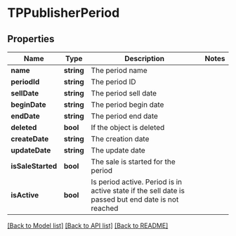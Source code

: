 # TPPublisherPeriod

## Properties
Name | Type | Description | Notes
------------ | ------------- | ------------- | -------------
**name** | **string** | The period name | 
**periodId** | **string** | The period ID | 
**sellDate** | **string** | The period sell date | 
**beginDate** | **string** | The period begin date | 
**endDate** | **string** | The period end date | 
**deleted** | **bool** | If the object is deleted | 
**createDate** | **string** | The creation date | 
**updateDate** | **string** | The update date | 
**isSaleStarted** | **bool** | The sale is started for the period | 
**isActive** | **bool** | Is period active. Period is in active state if the sell date is passed but end date is not reached | 

[[Back to Model list]](../README.md#documentation-for-models) [[Back to API list]](../README.md#documentation-for-api-endpoints) [[Back to README]](../README.md)


